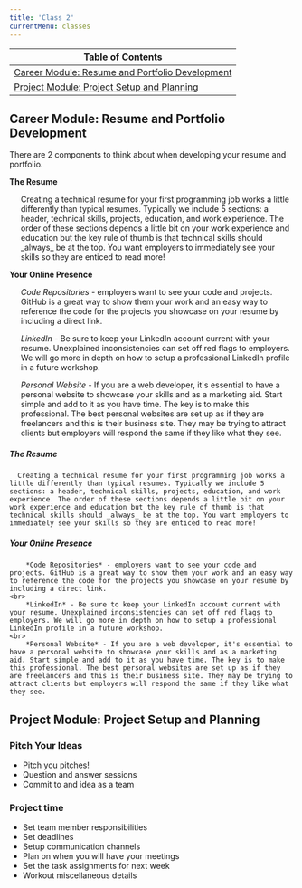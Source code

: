 ```yaml
---
title: 'Class 2'
currentMenu: classes
---
```


<style type="text/css">
<!--
.tab { margin-left: 20px !important; }
-->
</style>

| Table of Contents |
|---|
| [Career Module: Resume and Portfolio Development](#career-module-resume-and-portfolio-development) |
| [Project Module: Project Setup and Planning](#project-module-project-setup-and-planning) |

## Career Module: Resume and Portfolio Development

There are 2 components to think about when developing your resume and portfolio.

**The Resume**<br>
  <p class ="tab">Creating a technical resume for your first programming job works a little differently than typical resumes. Typically we include 5 sections: a header, technical skills, projects, education, and work experience. The order of these sections depends a little bit on your work experience and education but the key rule of thumb is that technical skills should _always_ be at the top. You want employers to immediately see your skills so they are enticed to read more!</p>


**Your Online Presence**<br>
    <p class = "tab">*Code Repositories* - employers want to see your code and projects. GitHub is a great way to show them your work and an easy way to reference the code for the projects you showcase on your resume by including a direct link.</p>
    <p class = "tab">*LinkedIn* - Be sure to keep your LinkedIn account current with your resume. Unexplained inconsistencies can set off red flags to employers. We will go more in depth on how to setup a professional LinkedIn profile in a future workshop.</p>
    <p class = "tab">*Personal Website* - If you are a web developer, it's essential to have a personal website to showcase your skills and as a marketing aid. Start simple and add to it as you have time. The key is to make this professional. The best personal websites are set up as if they are freelancers and this is their business site. They may be trying to attract clients but employers will respond the same if they like what they see.</p>

##### The Resume
      Creating a technical resume for your first programming job works a little differently than typical resumes. Typically we include 5 sections: a header, technical skills, projects, education, and work experience. The order of these sections depends a little bit on your work experience and education but the key rule of thumb is that technical skills should _always_ be at the top. You want employers to immediately see your skills so they are enticed to read more!


##### Your Online Presence
        *Code Repositories* - employers want to see your code and projects. GitHub is a great way to show them your work and an easy way to reference the code for the projects you showcase on your resume by including a direct link.
    <br>
        *LinkedIn* - Be sure to keep your LinkedIn account current with your resume. Unexplained inconsistencies can set off red flags to employers. We will go more in depth on how to setup a professional LinkedIn profile in a future workshop.
    <br>
        *Personal Website* - If you are a web developer, it's essential to have a personal website to showcase your skills and as a marketing aid. Start simple and add to it as you have time. The key is to make this professional. The best personal websites are set up as if they are freelancers and this is their business site. They may be trying to attract clients but employers will respond the same if they like what they see.

## Project Module: Project Setup and Planning

### Pitch Your Ideas

- Pitch you pitches!
- Question and answer sessions
- Commit to and idea as a team

### Project time

- Set team member responsibilities
- Set deadlines
- Setup communication channels
- Plan on when you will have your meetings
- Set the task assignments for next week
- Workout miscellaneous details
